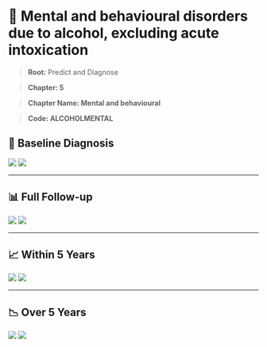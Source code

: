 # 🧬 Mental and behavioural disorders due to alcohol, excluding acute intoxication
    
> **Root:** Predict and Diagnose

> **Chapter: 5**

> **Chapter Name: Mental and behavioural**

> **Code: ALCOHOLMENTAL**

## 🧪 Baseline Diagnosis

<img src="/Predict/Figures/Baseline/IMP/ALCOHOLMENTAL.png" />

<CsvTableIMP src="/public/Predict/Data/Baseline/IMP/IMP_ALCOHOLMENTAL.csv" label="🔍 View full results" />

<img src="/Predict/Figures/Baseline/ROC/ALCOHOLMENTAL.png" />

<CsvTableROC src="/public/Predict/Data/Baseline/EVA/ALCOHOLMENTAL.csv" label="🔍 View full results" />

---

## 📊 Full Follow-up

<img src="/Predict/Figures/ALL/IMP/ALCOHOLMENTAL.png" />

<CsvTableIMP src="/public/Predict/Data/ALL/IMP/IMP_ALCOHOLMENTAL.csv" label="🔍 View full results" />

<img src="/Predict/Figures/ALL/ROC/ALCOHOLMENTAL.png" />

<CsvTableROC src="/public/Predict/Data/ALL/EVA/ALCOHOLMENTAL.csv" label="🔍 View full results" />

---

## 📈 Within 5 Years

<img src="/Predict/Figures/FYears/IMP/ALCOHOLMENTAL.png" />

<CsvTableIMP src="/public/Predict/Data/FYears/IMP/IMP_ALCOHOLMENTAL.csv" label="🔍 View full results" />

<img src="/Predict/Figures/FYears/ROC/ALCOHOLMENTAL.png" />

<CsvTableROC src="/public/Predict/Data/FYears/EVA/ALCOHOLMENTAL.csv" label="🔍 View full results" />

---

## 📉 Over 5 Years

<img src="/Predict/Figures/OverFYears/IMP/ALCOHOLMENTAL.png" />

<CsvTableIMP src="/public/Predict/Data/OverFYears/IMP/IMP_ALCOHOLMENTAL.csv" label="🔍 View full results" />

<img src="/Predict/Figures/OverFYears/ROC/ALCOHOLMENTAL.png" />

<CsvTableROC src="/public/Predict/Data/OverFYears/EVA/ALCOHOLMENTAL.csv" label="🔍 View full results" />
